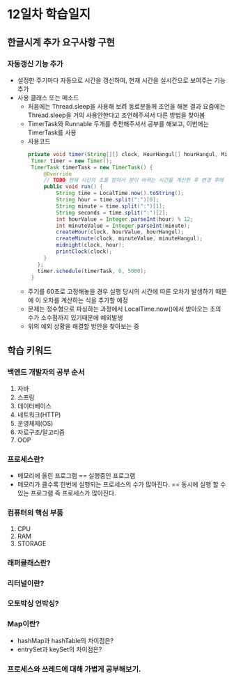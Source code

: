 # 12일차 학습일지

## 한글시계 추가 요구사항 구현

### 자동갱신 기능 추가
  - 설정한 주기마다 자동으로 시간을 갱신하여, 현재 시간을 실시간으로 보여주는 기능 추가
  - 사용 클래스 또는 메소드
       - 처음에는 Thread.sleep을 사용해 보려 동료분들께 조언을 해본 결과 요즘에는 Thread.sleep을 거의 사용안한다고 조언해주셔서 다른 방법을 찾아봄
       - TimerTask와 Runnable 두개를 추천해주셔서 공부를 해보고, 이번에는 TimerTask를 사용
       - 사용코드
         ```java
         private void timer(String[][] clock, HourHangul[] hourHangul, MinuteHangul[] minuteHangul) {
          Timer timer = new Timer();
          TimerTask timerTask = new TimerTask() {
              @Override
              // TODO 현재 시간의 초를 받아서 분이 바뀌는 시간을 계산한 후 변경 후에 1분마다 갱신되는 기능 추가
              public void run() {
                  String time = LocalTime.now().toString();
                  String hour = time.split(":")[0];
                  String minute = time.split(":")[1];
                  String seconds = time.split(":")[2];
                  int hourValue = Integer.parseInt(hour) % 12;
                  int minuteValue = Integer.parseInt(minute);
                  createHour(clock, hourValue, hourHangul);
                  createMinute(clock, minuteValue, minuteHangul);
                  midnight(clock, hour);
                  printClock(clock);
              }
            };
            timer.schedule(timerTask, 0, 5000);
          }
         ```
       - 주기를 60초로 고정해놓을 경우 실행 당시의 시간에 따른 오차가 발생하기 때문에 이 오차를 계산하는 식을 추가할 예정
       - 문제는 정수형으로 파싱하는 과정에서 LocalTime.now()에서 받아오는 초의 수가 소수점까지 있기때문에 예외발생
       - 위의 예외 상황을 해결할 방안을 찾아보는 중

## 학습 키워드

### 백엔드 개발자의 공부 순서
  1. 자바
  2. 스프링
  3. 데이터베이스
  4. 네트워크(HTTP)
  5. 운영체제(OS)
  6. 자료구조/알고리즘
  7. OOP

### 프로세스란?
  - 메모리에 올린 프로그램 == 실행중인 프로그램
  - 메모리가 클수록 한번에 실행되는 프로세스의 수가 많아진다. == 동시에 실행 할 수 있는 프로그램 즉 프로세스가 많아진다.

### 컴퓨터의 핵심 부품
  1. CPU
  2. RAM
  3. STORAGE

### 래퍼클래스란?
### 리터널이란?
### 오토박싱 언박싱?
### Map이란?
  - hashMap과 hashTable의 차이점은?
  - entrySet과 keySet의 차이점은?

### 프로세스와 쓰레드에 대해 가볍게 공부해보기.
